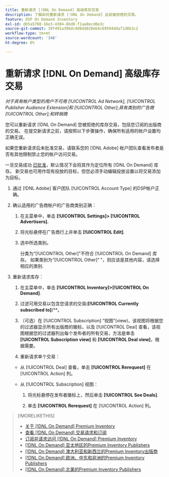 ```yaml
---
title: 重新请求 [!DNL On Demand] 高级库存交易
description: 了解如何重新请求 [!DNL On Demand] 此前被拒绝的交易。
feature: DSP On Demand Inventory
exl-id: db5a5708-16e3-4304-8bd0-f1aa8ecd0e3c
source-git-commit: 39f491a39bdc9d8dd820eb4c69594dda71d8b3c2
workflow-type: tm+mt
source-wordcount: '348'
ht-degree: 0%

---
```


# 重新请求 [!DNL On Demand] 高级库存交易

*对于具有帐户类型的用户不可用 [!UICONTROL Ad Network], [!UICONTROL Publisher Audience Extension]和 [!UICONTROL Other];具有类别的广告商 [!UICONTROL Other];和转销商*

您可以重新请求 [!DNL On Demand] 您被拒绝的库存交易，包括您订阅的出版商的交易。 在提交新请求之前，请按照以下步骤操作，确保所有适用的帐户设置均正确无误。

如果您重新请求后未批准交易，请联系您的 [!DNL Adobe] 帐户团队查看发布者是否有其他限制禁止您的帐户访问交易。

一旦交易成功 [已批准](/help/dsp/inventory/on-demand-inventory-view-status.md)，默认情况下会将其作为定位所有 [!DNL On Demand] 库存。 新交易也可用作现有投放的目标，但您必须手动编辑投放设置以将交易添加为目标。

1. 通过 [!DNL Adobe] 客户团队 [!UICONTROL Account Type] 的DSP帐户正确。

1. 确认适用的广告商帐户的广告商类别正确：

   1. 在主菜单中，单击 **[!UICONTROL Settings]> [!UICONTROL Advertisers].**

   1. 将光标悬停在广告商行上并单击 **[!UICONTROL Edit]**.

   1. 选中所选类别。

      分类为“[!UICONTROL Other]&quot;不符合 [!UICONTROL On Demand] 库存。 如果类别为“[!UICONTROL Other]“ ”，则应该是其他内容，请选择相应的类别<!-- [category](/help/dsp/admin/advertiser-settings.md) -->.

1. 重新请求库存：

   1. 在主菜单中，单击 **[!UICONTROL Inventory]>[!UICONTROL On Demand]**.

   1. 过滤可用交易以包含您请求的交易(**[!UICONTROL Currently subscribed to]**)**。

   1. （可选）在 [!UICONTROL Subscription] “视图”(view)，该视图将根据您的过滤器显示所有出版商的徽标，以及 [!UICONTROL Deal] 查看，该视图根据您的过滤器列出每个发布者的所有交易，方法是单击 **[!UICONTROL Subscription view]** 和 **[!UICONTROL Deal view]**，根据需要。

   1. 重新请求单个交易：
   * 从 [!UICONTROL Deal] 查看，单击 **[!UICONTROL Rerequest]** 在 [!UICONTROL Action] 列。

   * 从 [!UICONTROL Subscription] 视图：

      1. 将光标悬停在发布者徽标上，然后单击 **[!UICONTROL See Deals]**.

      1. 单击 **[!UICONTROL Rerequest]** 在 [!UICONTROL Action] 列。


>[!MORELIKETHIS]
>
>* [关于 [!DNL On Demand] Premium Inventory](on-demand-inventory-about.md)
>* [查看 [!DNL On Demand] 交易请求和订阅](on-demand-inventory-view-status.md)
>* [订阅并请求访问 [!DNL On Demand] Premium Inventory](on-demand-inventory-subscribe.md)
>* [[!DNL On Demand] 亚太地区的Premium Inventory Publishers](on-demand-inventory-publishers-apac.md)
>* [[!DNL On Demand] 澳大利亚和新西兰的Premium Inventory出版商](on-demand-inventory-publishers-anz.md)
>* [[!DNL On Demand] 欧洲、中东和非洲的Premium Inventory Publishers](on-demand-inventory-publishers-emea.md)
>* [[!DNL On Demand] 北美的Premium Inventory Publishers](on-demand-inventory-publishers-na.md)

